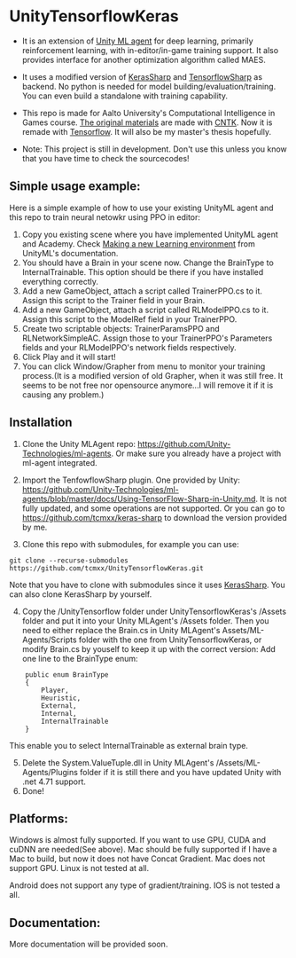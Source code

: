 # UnityTensorflowKeras

- It is an extension of [Unity ML agent](https://github.com/Unity-Technologies/ml-agents) for deep learning, primarily reinforcement learning, with in-editor/in-game training support. It also provides interface for another optimization algorithm called MAES.

- It uses a modified version of [KerasSharp](https://github.com/tcmxx/keras-sharp) and [TensorflowSharp](https://github.com/migueldeicaza/TensorFlowSharp) as backend. No python is needed for model building/evaluation/training. You can even build a standalone with training capability.

- This repo is made for Aalto University's Computational Intelligence in Games course. [The original materials](https://github.com/tcmxx/CNTKUnityTools) are made with [CNTK](https://github.com/Microsoft/CNTK). Now it is remade with [Tensorflow](https://github.com/tensorflow/tensorflow). It will also be my master's thesis hopefully.

- Note: This project is still in development. Don't use this unless you know that you have time to check the sourcecodes!

## Simple usage example:
Here is a simple example of how to use your existing UnityML agent and this repo to train neural netowkr using PPO in editor:
1. Copy you existing scene where you have implemented UnityML agent and Academy. Check [Making a new Learning environment](https://github.com/Unity-Technologies/ml-agents/blob/master/docs/Learning-Environment-Create-New.md) from UnityML's documentation.
2. You should have a Brain in your scene now. Change the BrainType to InternalTrainable. This option should be there if you have installed everything correctly.
3. Add a new GameObject, attach a script called TrainerPPO.cs to it. Assign this script to the Trainer field in your Brain.
4. Add a new GameObject, attach a script called RLModelPPO.cs to it. Assign this script to the ModelRef field in your TrainerPPO.
5. Create two scriptable objects: TrainerParamsPPO and RLNetworkSimpleAC. Assign those to your TrainerPPO's  Parameters fields and your RLModelPPO's network fields respectively.
6. Click Play and it will start!
7. You can click Window/Grapher from menu to monitor your training process.(It is a modified version of old Grapher, when it was still free. It seems to be not free nor opensource anymore...I will remove it if it is causing any problem.)


## Installation
1. Clone the Unity MLAgent repo: https://github.com/Unity-Technologies/ml-agents. Or make sure you already have a project with ml-agent integrated.

2. Import the TenfowflowSharp plugin. One provided by Unity: https://github.com/Unity-Technologies/ml-agents/blob/master/docs/Using-TensorFlow-Sharp-in-Unity.md. It is not fully updated, and some operations are not supported. Or you can go to https://github.com/tcmxx/keras-sharp to download the version provided by me.

3. Clone this repo with submodules, for example you can use: 
 ```
 git clone --recurse-submodules https://github.com/tcmxx/UnityTensorflowKeras.git
 ```
   Note that you have to clone with submodules since it uses [KerasSharp](https://github.com/tcmxx/keras-sharp). You can also clone KerasSharp by yourself.
 
4. Copy the /UnityTensorflow folder under UnityTensorflowKeras's /Assets folder and put it into your Unity MLAgent's /Assets folder. Then you need to either replace the Brain.cs in Unity MLAgent's Assets/ML-Agents/Scripts folder with the one from UnityTensorflowKeras, or modify Brain.cs by youself to keep it up with the correct version: Add one line to the BrainType enum:
```    
    public enum BrainType
    {
        Player,
        Heuristic,
        External,
        Internal,
        InternalTrainable
    }
```
This enable you to select InternalTrainable as external brain type.

5. Delete the System.ValueTuple.dll in Unity MLAgent's /Assets/ML-Agents/Plugins folder if it is still there and you have updated Unity with .net 4.71 support. 
6. Done!

## Platforms:
Windows is almost fully supported. If you want to use GPU, CUDA and cuDNN are needed(See above). Mac should be fully supported if I have a Mac to build, but now it does not have Concat Gradient. Mac does not support GPU. Linux is not tested at all.

Android does not support any type of gradient/training. IOS is not tested a all.

## Documentation:
More documentation will be provided soon.
